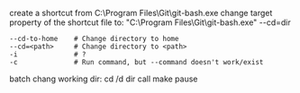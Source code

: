 create a shortcut from C:\Program Files\Git\git-bash.exe
change target property of the shortcut file to: "C:\Program Files\Git\git-bash.exe" --cd=dir

```
--cd-to-home    # Change directory to home
--cd=<path>     # Change directory to <path>
-i              # ?
-c              # Run command, but --command doesn't work/exist
```

batch chang working dir:
cd /d dir
call make
pause
